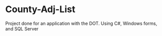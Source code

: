 # County-Adj-List
Project done for an application with the DOT. Using C#, Windows forms, and SQL Server
